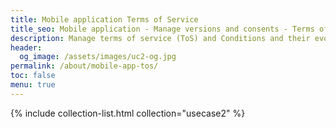 ```yaml
---
title: Mobile application Terms of Service
title_seo: Mobile application - Manage versions and consents - Terms of Service
description: Manage terms of service (ToS) and Conditions and their evolution in mobile application. On easy way to integrate all aspects of ToS, centralise privacy and preferences.
header:
  og_image: /assets/images/uc2-og.jpg
permalink: /about/mobile-app-tos/
toc: false
menu: true
---
```


{% include collection-list.html collection="usecase2" %}
